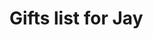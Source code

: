 # Gifts list for Jay
<div class="list"></div>
<script>
const div = document.getElementById("list");
const listURL = "./assets/jay.json";
const list = new Request(listURL);
const wishlist = await fetch(list);
const WL = await wishlist.json();
if (div) div.innerHTML = WL
</script>
